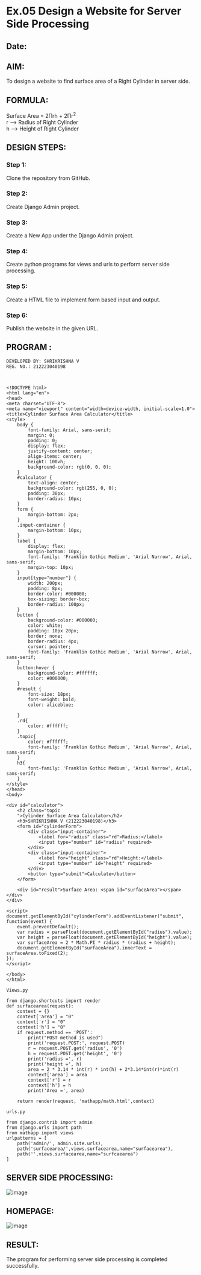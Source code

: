 # Ex.05 Design a Website for Server Side Processing
## Date:

## AIM:
To design a website to find surface area of a Right Cylinder in server side.

## FORMULA:
Surface Area = 2Πrh + 2Πr<sup>2</sup>
<br>r --> Radius of Right Cylinder
<br>h --> Height of Right Cylinder

## DESIGN STEPS:

### Step 1:
Clone the repository from GitHub.

### Step 2:
Create Django Admin project.

### Step 3:
Create a New App under the Django Admin project.

### Step 4:
Create python programs for views and urls to perform server side processing.

### Step 5:
Create a HTML file to implement form based input and output.

### Step 6:
Publish the website in the given URL.

## PROGRAM :
```
DEVELOPED BY: SHRIKRISHNA V
REG. NO.: 212223040198



<!DOCTYPE html>
<html lang="en">
<head>
<meta charset="UTF-8">
<meta name="viewport" content="width=device-width, initial-scale=1.0">
<title>Cylinder Surface Area Calculator</title>
<style>
    body {
        font-family: Arial, sans-serif;
        margin: 0;
        padding: 0;
        display: flex;
        justify-content: center;
        align-items: center;
        height: 100vh;
        background-color: rgb(0, 0, 0);
    }
    #calculator {
        text-align: center;
        background-color: rgb(255, 0, 0);
        padding: 30px;
        border-radius: 10px;
    }
    form {
        margin-bottom: 2px;
    }
    .input-container {
        margin-bottom: 10px;
    }
    label {
        display: flex;
        margin-bottom: 10px;
        font-family: 'Franklin Gothic Medium', 'Arial Narrow', Arial, sans-serif;
        margin-top: 10px;
    }
    input[type="number"] {
        width: 200px;
        padding: 8px;
        border-color: #000000;
        box-sizing: border-box;
        border-radius: 100px;
    }
    button {
        background-color: #000000;
        color: white;
        padding: 10px 20px;
        border: none;
        border-radius: 4px;
        cursor: pointer;
        font-family: 'Franklin Gothic Medium', 'Arial Narrow', Arial, sans-serif;
    }
    button:hover {
        background-color: #ffffff;
        color: #000000;
    }
    #result {
        font-size: 18px;
        font-weight: bold;
        color: aliceblue;

    }
    .rd{
        color: #ffffff;
    }
    .topic{
        color: #ffffff;
        font-family: 'Franklin Gothic Medium', 'Arial Narrow', Arial, sans-serif;
    }
    h3{
        font-family: 'Franklin Gothic Medium', 'Arial Narrow', Arial, sans-serif;
    }
</style>
</head>
<body>

<div id="calculator">
    <h2 class="topic
    ">Cylinder Surface Area Calculator</h2>
    <h3>SHRIKRISHNA V (212223040198)</h3>
    <form id="cylinderForm">
        <div class="input-container">
            <label for="radius" class="rd">Radius:</label>
            <input type="number" id="radius" required>
        </div>
        <div class="input-container">
            <label for="height" class="rd">Height:</label>
            <input type="number" id="height" required>
        </div>
        <button type="submit">Calculate</button>
    </form>

    <div id="result">Surface Area: <span id="surfaceArea"></span></div>
</div>

<script>
document.getElementById("cylinderForm").addEventListener("submit", function(event) {
    event.preventDefault();
    var radius = parseFloat(document.getElementById("radius").value);
    var height = parseFloat(document.getElementById("height").value);
    var surfaceArea = 2 * Math.PI * radius * (radius + height);
    document.getElementById("surfaceArea").innerText = surfaceArea.toFixed(2);
});
</script>

</body>
</html>

```
```
Views.py

from django.shortcuts import render
def surfacearea(request):
    context = {}
    context['area'] = "0"
    context['r'] = "0"
    context['h'] = "0"
    if request.method == 'POST':
        print("POST method is used")
        print('request.POST:', request.POST)
        r = request.POST.get('radius', '0') 
        h = request.POST.get('height', '0') 
        print('radius =', r)
        print('height =', h)
        area = 2 * 3.14 * int(r) * int(h) + 2*3.14*int(r)*int(r)
        context['area'] = area
        context['r'] = r
        context['h'] = h
        print('Area =', area)
    
    return render(request, 'mathapp/math.html',context)
```
```
urls.py

from django.contrib import admin
from django.urls import path
from mathapp import views
urlpatterns = [
    path('admin/', admin.site.urls),
    path('surfacearea/',views.surfacearea,name="surfacearea"),
    path('',views.surfacearea,name="surfcaearea")
]
```

## SERVER SIDE PROCESSING:
![image](https://github.com/Wkrish28/MathServer/assets/144295230/df8a8077-cfc4-47e4-b0d9-cf848dc7cb6c)


## HOMEPAGE:
![image](https://github.com/Wkrish28/MathServer/assets/144295230/ffdafac0-2dd2-46aa-bcbe-a44a984ba01b)



## RESULT:
The program for performing server side processing is completed successfully.
